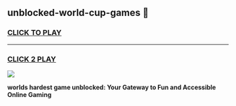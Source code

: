 
## unblocked-world-cup-games 👋
<h3>
<a href="https://premium.freeplayer.one?title=unblocked-world-cup-games&ref=14F">CLICK TO PLAY</a></h3>
<hr>

<h3>
<a href="https://premium.freeplayer.one?title=unblocked-world-cup-games&ref=14F">CLICK 2 PLAY</a>
  
</h3>

<a href="https://premium.freeplayer.one?title=unblocked-world-cup-games&ref=12F/"><img src="https://clearcache.store/games.png"></a>


**worlds hardest game unblocked: Your Gateway to Fun and Accessible Online Gaming**

